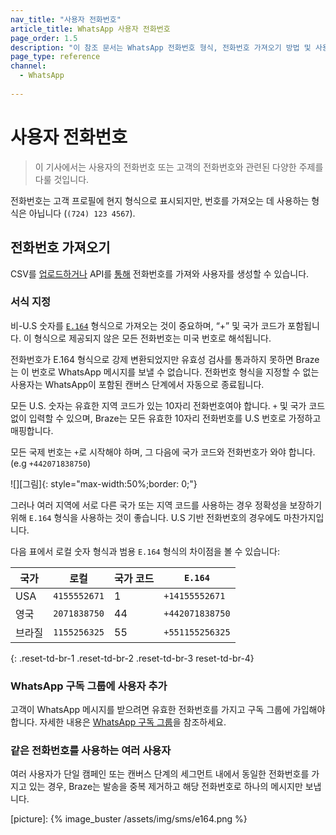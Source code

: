 ```yaml
---
nav_title: "사용자 전화번호"
article_title: WhatsApp 사용자 전화번호
page_order: 1.5
description: "이 참조 문서는 WhatsApp 전화번호 형식, 전화번호 가져오기 방법 및 사용자를 WhatsApp 구독 그룹에 추가하는 방법을 다룹니다."
page_type: reference
channel: 
  - WhatsApp
  
---
```


# 사용자 전화번호

> 이 기사에서는 사용자의 전화번호 또는 고객의 전화번호와 관련된 다양한 주제를 다룰 것입니다.

전화번호는 고객 프로필에 현지 형식으로 표시되지만, 번호를 가져오는 데 사용하는 형식은 아닙니다 (`(724) 123 4567`).

## 전화번호 가져오기

CSV를 [업로드하거나]({{site.baseurl}}/user_guide/data_and_analytics/user_data_collection/user_import/#csv) API를 [통해]({{site.baseurl}}/api/endpoints/user_data/#user-track-endpoint) 전화번호를 가져와 사용자를 생성할 수 있습니다.

### 서식 지정

비-U.S 숫자를 [`E.164`](https://en.wikipedia.org/wiki/e.164) 형식으로 가져오는 것이 중요하며, “+” 및 국가 코드가 포함됩니다. 이 형식으로 제공되지 않은 모든 전화번호는 미국 번호로 해석됩니다.  

전화번호가 E.164 형식으로 강제 변환되었지만 유효성 검사를 통과하지 못하면 Braze는 이 번호로 WhatsApp 메시지를 보낼 수 없습니다. 전화번호 형식을 지정할 수 없는 사용자는 WhatsApp이 포함된 캔버스 단계에서 자동으로 종료됩니다.

모든 U.S. 숫자는 유효한 지역 코드가 있는 10자리 전화번호여야 합니다. `+` 및 국가 코드 없이 입력할 수 있으며, Braze는 모든 유효한 10자리 전화번호를 U.S 번호로 가정하고 매핑합니다.

모든 국제 번호는 `+`로 시작해야 하며, 그 다음에 국가 코드와 전화번호가 와야 합니다. (e.g `+442071838750`)

![]\[그림]{: style="max-width:50%;border: 0;"}

그러나 여러 지역에 서로 다른 국가 또는 지역 코드를 사용하는 경우 정확성을 보장하기 위해 `E.164` 형식을 사용하는 것이 좋습니다. U.S 기반 전화번호의 경우에도 마찬가지입니다.

다음 표에서 로컬 숫자 형식과 범용 `E.164` 형식의 차이점을 볼 수 있습니다:

| 국가 | 로컬 | 국가 코드 | `E.164` |
|---|---|---|---|
| USA | `4155552671` | 1 | `+14155552671` |
| 영국 | `2071838750` | 44 | `+442071838750` |
| 브라질 | `1155256325` | 55 | `+551155256325` |
{: .reset-td-br-1 .reset-td-br-2 .reset-td-br-3 reset-td-br-4}

### WhatsApp 구독 그룹에 사용자 추가

고객이 WhatsApp 메시지를 받으려면 유효한 전화번호를 가지고 구독 그룹에 가입해야 합니다. 자세한 내용은 [WhatsApp 구독 그룹]({{site.baseurl}}/user_guide/message_building_by_channel/whatsapp/user_subscription/)을 참조하세요.


### 같은 전화번호를 사용하는 여러 사용자

여러 사용자가 단일 캠페인 또는 캔버스 단계의 세그먼트 내에서 동일한 전화번호를 가지고 있는 경우, Braze는 발송을 중복 제거하고 해당 전화번호로 하나의 메시지만 보냅니다. 

\[picture]: {% image_buster /assets/img/sms/e164.png %}

